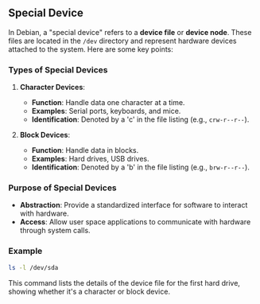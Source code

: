 ## Special Device

In Debian, a "special device" refers to a **device file** or **device node**. These files are located in the `/dev` directory and represent hardware devices attached to the system. Here are some key points:

### **Types of Special Devices**
1. **Character Devices**:
   - **Function**: Handle data one character at a time.
   - **Examples**: Serial ports, keyboards, and mice.
   - **Identification**: Denoted by a 'c' in the file listing (e.g., `crw-r--r--`).

2. **Block Devices**:
   - **Function**: Handle data in blocks.
   - **Examples**: Hard drives, USB drives.
   - **Identification**: Denoted by a 'b' in the file listing (e.g., `brw-r--r--`).

### **Purpose of Special Devices**
- **Abstraction**: Provide a standardized interface for software to interact with hardware.
- **Access**: Allow user space applications to communicate with hardware through system calls.

### **Example**
```bash
ls -l /dev/sda
```
This command lists the details of the device file for the first hard drive, showing whether it's a character or block device.

